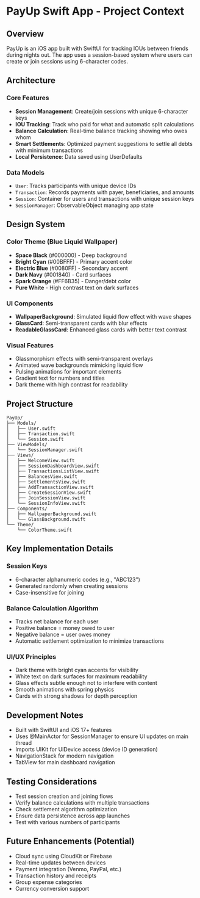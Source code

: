 # PayUp Swift App - Project Context

## Overview
PayUp is an iOS app built with SwiftUI for tracking IOUs between friends during nights out. The app uses a session-based system where users can create or join sessions using 6-character codes.

## Architecture

### Core Features
- **Session Management**: Create/join sessions with unique 6-character keys
- **IOU Tracking**: Track who paid for what and automatic split calculations
- **Balance Calculation**: Real-time balance tracking showing who owes whom
- **Smart Settlements**: Optimized payment suggestions to settle all debts with minimum transactions
- **Local Persistence**: Data saved using UserDefaults

### Data Models
- `User`: Tracks participants with unique device IDs
- `Transaction`: Records payments with payer, beneficiaries, and amounts
- `Session`: Container for users and transactions with unique session keys
- `SessionManager`: ObservableObject managing app state

## Design System

### Color Theme (Blue Liquid Wallpaper)
- **Space Black** (#000000) - Deep background
- **Bright Cyan** (#00BFFF) - Primary accent color
- **Electric Blue** (#0080FF) - Secondary accent
- **Dark Navy** (#001840) - Card surfaces
- **Spark Orange** (#FF6B35) - Danger/debt color
- **Pure White** - High contrast text on dark surfaces

### UI Components
- **WallpaperBackground**: Simulated liquid flow effect with wave shapes
- **GlassCard**: Semi-transparent cards with blur effects
- **ReadableGlassCard**: Enhanced glass cards with better text contrast

### Visual Features
- Glassmorphism effects with semi-transparent overlays
- Animated wave backgrounds mimicking liquid flow
- Pulsing animations for important elements
- Gradient text for numbers and titles
- Dark theme with high contrast for readability

## Project Structure
```
PayUp/
├── Models/
│   ├── User.swift
│   ├── Transaction.swift
│   └── Session.swift
├── ViewModels/
│   └── SessionManager.swift
├── Views/
│   ├── WelcomeView.swift
│   ├── SessionDashboardView.swift
│   ├── TransactionsListView.swift
│   ├── BalancesView.swift
│   ├── SettlementsView.swift
│   ├── AddTransactionView.swift
│   ├── CreateSessionView.swift
│   ├── JoinSessionView.swift
│   └── SessionInfoView.swift
├── Components/
│   ├── WallpaperBackground.swift
│   └── GlassBackground.swift
└── Theme/
    └── ColorTheme.swift
```

## Key Implementation Details

### Session Keys
- 6-character alphanumeric codes (e.g., "ABC123")
- Generated randomly when creating sessions
- Case-insensitive for joining

### Balance Calculation Algorithm
- Tracks net balance for each user
- Positive balance = money owed to user
- Negative balance = user owes money
- Automatic settlement optimization to minimize transactions

### UI/UX Principles
- Dark theme with bright cyan accents for visibility
- White text on dark surfaces for maximum readability
- Glass effects subtle enough not to interfere with content
- Smooth animations with spring physics
- Cards with strong shadows for depth perception

## Development Notes
- Built with SwiftUI and iOS 17+ features
- Uses @MainActor for SessionManager to ensure UI updates on main thread
- Imports UIKit for UIDevice access (device ID generation)
- NavigationStack for modern navigation
- TabView for main dashboard navigation

## Testing Considerations
- Test session creation and joining flows
- Verify balance calculations with multiple transactions
- Check settlement algorithm optimization
- Ensure data persistence across app launches
- Test with various numbers of participants

## Future Enhancements (Potential)
- Cloud sync using CloudKit or Firebase
- Real-time updates between devices
- Payment integration (Venmo, PayPal, etc.)
- Transaction history and receipts
- Group expense categories
- Currency conversion support